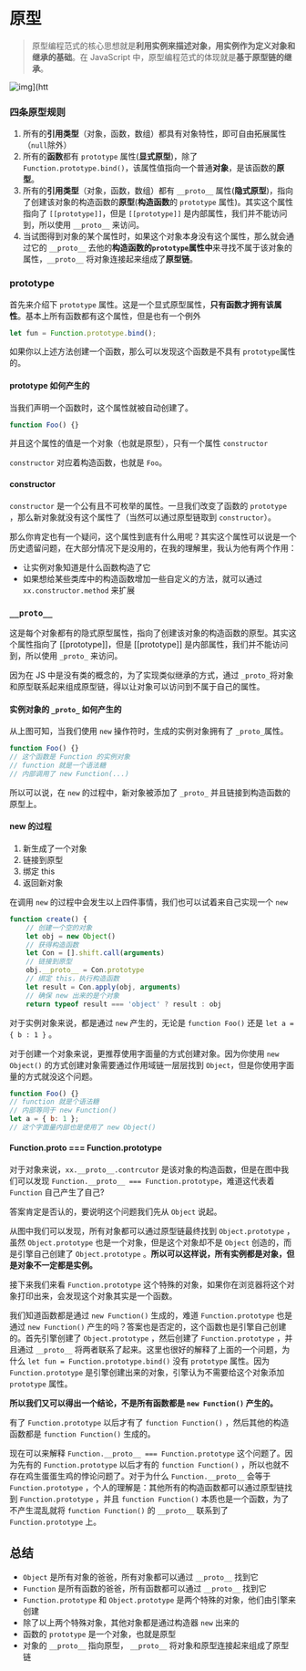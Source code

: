 # 原型

> 原型编程范式的核心思想就是**利用实例来描述对象，用实例作为定义对象和继承的基础**。在 JavaScript 中，原型编程范式的体现就是**基于原型链的继承**。

![img](https://tva1.sinaimg.cn/large/008eGmZEgy1gn9fnonvn2j30dk0ge42c.jpg)](htt

### 四条原型规则

1. 所有的**引用类型**（对象，函数，数组）都具有对象特性，即可自由拓展属性（`null`除外）
2. 所有的**函数**都有 `prototype` 属性(**显式原型**)，除了 `Function.prototype.bind()`，该属性值指向一个普通**对象**，是该函数的**原型**。
3. 所有的**引用类型**（对象，函数，数组）都有 `__proto__` 属性(**隐式原型**)，指向了创建该对象的构造函数的**原型**(**构造函数**的 `prototype` 属性)。其实这个属性指向了 `[[prototype]]`，但是 `[[prototype]]` 是内部属性，我们并不能访问到，所以使用 `__proto__` 来访问。
4. 当试图得到对象的某个属性时，如果这个对象本身没有这个属性，那么就会通过它的 `__proto__` 去他的**构造函数的`prototype`属性中**来寻找不属于该对象的属性，`__proto__` 将对象连接起来组成了**原型链**。

### prototype

首先来介绍下 `prototype` 属性。这是一个显式原型属性，**只有函数才拥有该属性**。基本上所有函数都有这个属性，但是也有一个例外

```javascript
let fun = Function.prototype.bind();
```

如果你以上述方法创建一个函数，那么可以发现这个函数是不具有 `prototype`属性的。

#### prototype 如何产生的

当我们声明一个函数时，这个属性就被自动创建了。

```javascript
function Foo() {}
```

并且这个属性的值是一个对象（也就是原型），只有一个属性 `constructor`

`constructor` 对应着构造函数，也就是 `Foo`。

#### constructor

`constructor` 是一个公有且不可枚举的属性。一旦我们改变了函数的 `prototype` ，那么新对象就没有这个属性了（当然可以通过原型链取到 `constructor`）。

那么你肯定也有一个疑问，这个属性到底有什么用呢？其实这个属性可以说是一个历史遗留问题，在大部分情况下是没用的，在我的理解里，我认为他有两个作用：

- 让实例对象知道是什么函数构造了它
- 如果想给某些类库中的构造函数增加一些自定义的方法，就可以通过 `xx.constructor.method` 来扩展

### `__proto__`

这是每个对象都有的隐式原型属性，指向了创建该对象的构造函数的原型。其实这个属性指向了 [[prototype]]，但是 [[prototype]] 是内部属性，我们并不能访问到，所以使用 `_proto_` 来访问。

因为在 JS 中是没有类的概念的，为了实现类似继承的方式，通过 `_proto_`将对象和原型联系起来组成原型链，得以让对象可以访问到不属于自己的属性。

#### 实例对象的 `_proto_` 如何产生的

从上图可知，当我们使用 `new` 操作符时，生成的实例对象拥有了 `_proto_`属性。

```javascript
function Foo() {}
// 这个函数是 Function 的实例对象
// function 就是一个语法糖
// 内部调用了 new Function(...)
```

所以可以说，在 `new` 的过程中，新对象被添加了 `_proto_` 并且链接到构造函数的原型上。

#### new 的过程

1. 新生成了一个对象
2. 链接到原型
3. 绑定 this
4. 返回新对象

在调用 `new` 的过程中会发生以上四件事情，我们也可以试着来自己实现一个 `new`

```javascript
function create() {
	// 创建一个空的对象
	let obj = new Object()
	// 获得构造函数
	let Con = [].shift.call(arguments)
	// 链接到原型
	obj.__proto__ = Con.prototype
	// 绑定 this，执行构造函数
	let result = Con.apply(obj, arguments)
	// 确保 new 出来的是个对象
	return typeof result === 'object' ? result : obj

```

对于实例对象来说，都是通过 `new` 产生的，无论是 `function Foo()` 还是 `let a = { b : 1 }` 。

对于创建一个对象来说，更推荐使用字面量的方式创建对象。因为你使用 `new Object()` 的方式创建对象需要通过作用域链一层层找到 `Object`，但是你使用字面量的方式就没这个问题。

```javascript
function Foo() {}
// function 就是个语法糖
// 内部等同于 new Function()
let a = { b: 1 };
// 这个字面量内部也是使用了 new Object()
```

#### Function.**proto** === Function.prototype

对于对象来说，`xx.__proto__.contrcutor` 是该对象的构造函数，但是在图中我们可以发现 `Function.__proto__ === Function.prototype`，难道这代表着 `Function` 自己产生了自己?

答案肯定是否认的，要说明这个问题我们先从 `Object` 说起。

从图中我们可以发现，所有对象都可以通过原型链最终找到 `Object.prototype` ，虽然 `Object.prototype` 也是一个对象，但是这个对象却不是 `Object` 创造的，而是引擎自己创建了 `Object.prototype` 。**所以可以这样说，所有实例都是对象，但是对象不一定都是实例。**

接下来我们来看 `Function.prototype` 这个特殊的对象，如果你在浏览器将这个对象打印出来，会发现这个对象其实是一个函数。

我们知道函数都是通过 `new Function()` 生成的，难道 `Function.prototype` 也是通过 `new Function()` 产生的吗？答案也是否定的，这个函数也是引擎自己创建的。首先引擎创建了 `Object.prototype` ，然后创建了 `Function.prototype` ，并且通过 `__proto__` 将两者联系了起来。这里也很好的解释了上面的一个问题，为什么 `let fun = Function.prototype.bind()` 没有 `prototype` 属性。因为 `Function.prototype` 是引擎创建出来的对象，引擎认为不需要给这个对象添加 `prototype` 属性。

**所以我们又可以得出一个结论，不是所有函数都是 `new Function()` 产生的。**

有了 `Function.prototype` 以后才有了 `function Function()` ，然后其他的构造函数都是 `function Function()` 生成的。

现在可以来解释 `Function.__proto__ === Function.prototype` 这个问题了。因为先有的 `Function.prototype` 以后才有的 `function Function()` ，所以也就不存在鸡生蛋蛋生鸡的悖论问题了。对于为什么 `Function.__proto__` 会等于 `Function.prototype` ，个人的理解是：其他所有的构造函数都可以通过原型链找到 `Function.prototype` ，并且 `function Function()` 本质也是一个函数，为了不产生混乱就将 `function Function()` 的 `__proto__` 联系到了 `Function.prototype` 上。

## 总结

- `Object` 是所有对象的爸爸，所有对象都可以通过 `__proto__` 找到它
- `Function` 是所有函数的爸爸，所有函数都可以通过 `__proto__` 找到它
- `Function.prototype` 和 `Object.prototype` 是两个特殊的对象，他们由引擎来创建
- 除了以上两个特殊对象，其他对象都是通过构造器 `new` 出来的
- 函数的 `prototype` 是一个对象，也就是原型
- 对象的 `__proto__` 指向原型， `__proto__` 将对象和原型连接起来组成了原型链
